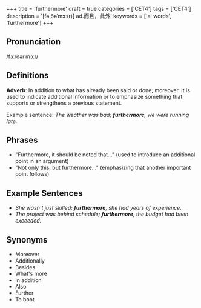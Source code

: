 +++
title = 'furthermore'
draft = true
categories = ['CET4']
tags = ['CET4']
description = '[fəːðəˈmɔː(r)] ad.而且，此外'
keywords = ['ai words', 'furthermore']
+++

## Pronunciation
/fɜːrðərˈmɔːr/

## Definitions
**Adverb**: In addition to what has already been said or done; moreover. It is used to indicate additional information or to emphasize something that supports or strengthens a previous statement.

Example sentence: _The weather was bad; **furthermore**, we were running late._

## Phrases
- "Furthermore, it should be noted that..." (used to introduce an additional point in an argument)
- "Not only this, but furthermore..." (emphasizing that another important point follows)

## Example Sentences
- _She wasn't just skilled; **furthermore**, she had years of experience._
- _The project was behind schedule; **furthermore**, the budget had been exceeded._

## Synonyms
- Moreover
- Additionally
- Besides
- What's more
- In addition
- Also
- Further
- To boot
